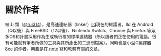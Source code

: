 # 關於作者

植山 類（[@rui314](https://twitter.com/rui314)），是高速連結器（linker）[lld](https://lld.llvm.org/)現在的維護者。lld 在 Android（Q以後）與 FreeBSD（12以後）、Nintendo Switch、Chrome 與 Firefox 等眾多OS和計畫採用作為生成執行檔的標準連結器（所以讀者們正在使用的電腦，很有可能就有筆者所做的工具與其所產出的二進制檔案）。同時也是小型C編譯器[ 8cc](https://github.com/rui314/8cc) 的作者。興趣是在[ note](https://note.mu/ruiu) 寫和軟體有關的文章。

